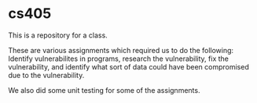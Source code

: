 # cs405

This is a repository for a class. 

These are various assignments which required us to do the following:
    Identify vulnerabilites in programs,
    research the vulnerability,
    fix the vulnerability, and
    identify what sort of data could have been compromised due to the vulnerability.


We also did some unit testing for some of the assignments. 
